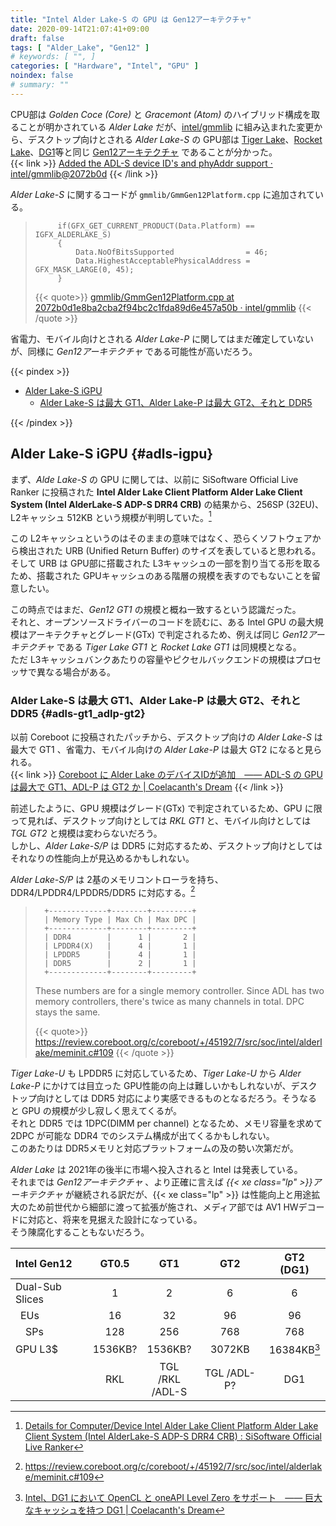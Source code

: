 ```yaml
---
title: "Intel Alder Lake-S の GPU は Gen12アーキテクチャ"
date: 2020-09-14T21:07:41+09:00
draft: false
tags: [ "Alder_Lake", "Gen12" ]
# keywords: [ "", ]
categories: [ "Hardware", "Intel", "GPU" ]
noindex: false
# summary: ""
---
```


CPU部は *Golden Coce (Core)* と *Gracemont (Atom)* のハイブリッド構成を取ることが明かされている *Alder Lake* だが、[intel/gmmlib](https://github.com/intel/gmmlib) に組み込まれた変更から、デスクトップ向けとされる *Alder Lake-S* の GPU部は [Tiger Lake](/tags/tiger_lake)、[Rocket Lake](/tags/rocket_lake)、[DG1](/tags/dg1)等と同じ [Gen12アーキテクチャ](/tags/gen12) であることが分かった。  
{{< link >}} [Added the ADL-S device ID's and phyAddr support · intel/gmmlib@2072b0d](https://github.com/intel/gmmlib/commit/2072b0d1e8ba2cba2f94bc2c1fda89d6e457a50b) {{< /link >}}

*Alder Lake-S* に関するコードが `gmmlib/GmmGen12Platform.cpp` に追加されている。  

 >          if(GFX_GET_CURRENT_PRODUCT(Data.Platform) == IGFX_ALDERLAKE_S)
 >          {
 >              Data.NoOfBitsSupported                = 46;
 >              Data.HighestAcceptablePhysicalAddress = GFX_MASK_LARGE(0, 45);
 >          }
 >
 > {{< quote>}} [gmmlib/GmmGen12Platform.cpp at 2072b0d1e8ba2cba2f94bc2c1fda89d6e457a50b · intel/gmmlib](https://github.com/intel/gmmlib/blob/2072b0d1e8ba2cba2f94bc2c1fda89d6e457a50b/Source/GmmLib/Platform/GmmGen12Platform.cpp) {{< /quote >}}


省電力、モバイル向けとされる *Alder Lake-P* に関してはまだ確定していないが、同様に *Gen12アーキテクチャ* である可能性が高いだろう。  

{{< pindex >}}

 * [Alder Lake-S iGPU](#adls-igpu)
   * [Alder Lake-S は最大 GT1、Alder Lake-P は最大 GT2、それと DDR5](#adls-gt1_adlp-gt2)

{{< /pindex >}}

## Alder Lake-S iGPU {#adls-igpu}

まず、*Alde Lake-S* の GPU に関しては、以前に SiSoftware Official Live Ranker に投稿された **Intel Alder Lake Client Platform Alder Lake Client System (Intel AlderLake-S ADP-S DRR4 CRB)** の結果から、256SP (32EU)、L2キャッシュ 512KB という規模が判明していた。[^sissoftware-adls]  

[^sissoftware-adls]: [Details for Computer/Device Intel Alder Lake Client Platform Alder Lake Client System (Intel AlderLake-S ADP-S DRR4 CRB) : SiSoftware Official Live Ranker](https://ranker.sisoftware.co.uk/show_system.php?q=cea598ab93aa98a193b5d2efc9bb86a0c9f4d2ba87a1d9e4c2a7c2ffcfe99aa79f&l=en)

この L2キャッシュというのはそのままの意味ではなく、恐らくソフトウェアから検出された URB (Unified Return Buffer) のサイズを表していると思われる。そして URB は GPU部に搭載された L3キャッシュの一部を割り当てる形を取るため、搭載された GPUキャッシュのある階層の規模を表すのでもないことを留意したい。  

この時点ではまだ、*Gen12 GT1* の規模と概ね一致するという認識だった。  
それと、オープンソースドライバーのコードを読むに、ある Intel GPU の最大規模はアーキテクチャとグレード(GTx) で判定されるため、例えば同じ *Gen12アーキテクチャ* である *Tiger Lake GT1* と *Rocket Lake GT1* は同規模となる。  
ただ L3キャッシュバンクあたりの容量やピクセルバックエンドの規模はプロセッサで異なる場合がある。  

### Alder Lake-S は最大 GT1、Alder Lake-P は最大 GT2、それと DDR5 {#adls-gt1_adlp-gt2}

以前 Coreboot に投稿されたパッチから、デスクトップ向けの *Alder Lake-S* は最大で
 GT1 、省電力、モバイル向けの *Alder Lake-P* は最大 GT2 になると見られる。  
 {{< link >}} [Coreboot に Alder Lake のデバイスIDが追加　―― ADL-S の GPU は最大で GT1、ADL-P は GT2 か | Coelacanth's Dream](/posts/2020/08/04/adl-coreboot/) {{< /link >}}

前述したように、GPU 規模はグレード(GTx) で判定されているため、GPU に限って見れば、デスクトップ向けとしては *RKL GT1* と、モバイル向けとしては *TGL GT2* と規模は変わらないだろう。  
しかし、*Alder Lake-S/P* は DDR5 に対応するため、デスクトップ向けとしてはそれなりの性能向上が見込めるかもしれない。  

*Alder Lake-S/P* は 2基のメモリコントローラを持ち、DDR4/LPDDR4/LPDDR5/DDR5 に対応する。[^adl-mc]  

 >       +-------------+--------+---------+
 >       | Memory Type | Max Ch | Max DPC |
 >       +-------------+--------+---------+
 >       | DDR4        |      1 |       2 |
 >       | LPDDR4(X)   |      4 |       1 |
 >       | LPDDR5      |      4 |       1 |
 >       | DDR5        |      2 |       1 |
 >       +-------------+--------+---------+
 >
 >    These numbers are for a single memory controller. Since ADL has two memory controllers, there's twice as many channels in total. DPC stays the same.
 >
 >
 > {{< quote>}} <https://review.coreboot.org/c/coreboot/+/45192/7/src/soc/intel/alderlake/meminit.c#109> {{< /quote >}}

*Tiger Lake-U* も LPDDR5 に対応しているため、*Tiger Lake-U* から *Alder Lake-P* にかけては目立った GPU性能の向上は難しいかもしれないが、デスクトップ向けとしては DDR5 対応により実感できるものとなるだろう。そうなると GPU の規模が少し寂しく思えてくるが。  
それと DDR5 では 1DPC(DIMM per channel) となるため、メモリ容量を求めて 2DPC が可能な DDR4 でのシステム構成が出てくるかもしれない。  
このあたりは DDR5メモリと対応プラットフォームの及の勢い次第だが。  

[^adl-mc]: <https://review.coreboot.org/c/coreboot/+/45192/7/src/soc/intel/alderlake/meminit.c#109>

*Alder Lake* は 2021年の後半に市場へ投入されると Intel は発表している。  
それまでは *Gen12アーキテクチャ* 、より正確に言えば *{{< xe class="lp" >}}アーキテクチャ* が継続される訳だが、{{< xe class="lp" >}} は性能向上と用途拡大のため前世代から細部に渡って拡張が施され、メディア部では AV1 HWデコードに対応と、将来を見据えた設計になっている。  
そう陳腐化することもないだろう。  

| Intel Gen12 | GT0.5 | GT1 | GT2 | GT2 (DG1) |
| :-- | :--: | :--: | :--: | :--: |
| Dual-Sub Slices | 1 | 2 | 6 | 6 |
| &ensp;EUs | 16 | 32 | 96 | 96 |
| &ensp;&ensp;SPs | 128 | 256 | 768 | 768 |
| GPU L3$ | 1536KB? | 1536KB? | 3072KB | 16384KB[^dg1-l3] |
| | RKL | TGL /RKL<br>/ADL-S | TGL /ADL-P? | DG1 |

[^dg1-l3]: [Intel、DG1 において OpenCL と oneAPI Level Zero をサポート　―― 巨大なキャッシュを持つ DG1 | Coelacanth's Dream](/posts/2020/06/20/intel-dg1-support-opencl-levelzero/)
